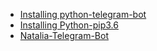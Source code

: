 * [Installing python-telegram-bot](https://github.com/python-telegram-bot/python-telegram-bot#installing)   
* [Installing Python-pip3.6](https://gist.github.com/dschep/24aa61672a2092246eaca2824400d37f)   
* [Natalia-Telegram-Bot](https://github.com/Whalepool/Natalia)    
